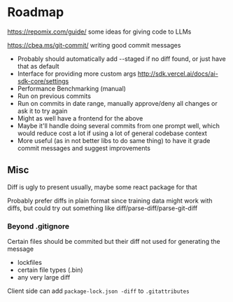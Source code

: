 # Roadmap

<https://repomix.com/guide/> some ideas for giving code to LLMs

<https://cbea.ms/git-commit/> writing good commit messages

- Probably should automatically add --staged if no diff found, or just have that as default
- Interface for providing more custom args <http://sdk.vercel.ai/docs/ai-sdk-core/settings>
- Performance Benchmarking (manual)
- Run on previous commits
- Run on commits in date range, manually approve/deny all changes or ask it to try again
- Might as well have a frontend for the above
- Maybe it'll handle doing several commits from one prompt well, which would reduce cost a lot if using a lot of general codebase context
- More useful (as in not better libs to do same thing) to have it grade commit messages and suggest improvements

## Misc

Diff is ugly to present usually, maybe some react package for that

Probably prefer diffs in plain format since training data might work with diffs, but could try out something like diff/parse-diff/parse-git-diff

### Beyond .gitignore

Certain files should be commited but their diff not used for generating the message

- lockfiles
- certain file types (.bin)
- any very large diff

Client side can add `package-lock.json -diff` to `.gitattributes`
